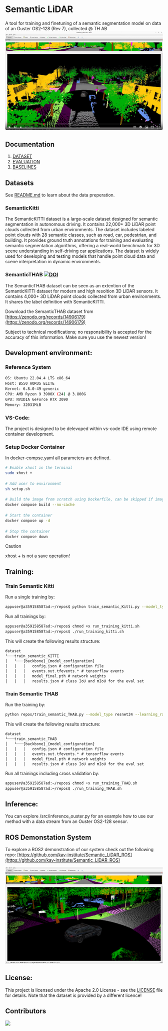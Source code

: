 # Semantic LiDAR

A tool for training and finetuning of a semantic segmentation model on data of an Ouster OS2-128 (Rev 7), collected @ TH AB
[![Everything Is AWESOME](Images/prev_image.png)](https://www.youtube.com/watch?v=d7v6hlMiOuw)

## Documentation
1. [DATASET](documentation/dataset.md)
2. [EVALUATION](documentation/evaluation.md)
3. [BASELINES](documentation/baselines.md)

## Datasets
See [README.md](dataset/README.md) to learn about the data preperation.

### SemanticKitti 
The SemanticKITTI dataset is a large-scale dataset designed for semantic segmentation in autonomous driving. It contains 22,000+ 3D LiDAR point clouds collected from urban environments. The dataset includes labeled point clouds with 28 semantic classes, such as road, car, pedestrian, and building. It provides ground truth annotations for training and evaluating semantic segmentation algorithms, offering a real-world benchmark for 3D scene understanding in self-driving car applications. The dataset is widely used for developing and testing models that handle point cloud data and scene interpretation in dynamic environments.

### SemanticTHAB [![DOI](https://zenodo.org/badge/DOI/10.5281/zenodo.14906179.svg)](https://doi.org/10.5281/zenodo.14906179)
The SemanticTHAB dataset can be seen as an extention of the SemanticKITTI dataset for modern and high resoltion 3D LiDAR sensors. It contains 4,000+ 3D LiDAR point clouds collected from urban environments. It shares the label definition with SemanticKITTI.

Download the SemanticTHAB dataset from [https://zenodo.org/records/14906179](https://zenodo.org/records/14906179)

Subject to technical modifications; no responsibility is accepted for the accuracy of this information. Make sure you use the newest version!

## Development environment:
### Reference System
```bash
OS: Ubuntu 22.04.4 LTS x86_64 
Host: B550 AORUS ELITE 
Kernel: 6.8.0-49-generic 
CPU: AMD Ryzen 9 3900X (24) @ 3.800G 
GPU: NVIDIA GeForce RTX 3090 
Memory: 32031MiB                      
```

### VS-Code:
The project is designed to be delevoped within vs-code IDE using remote container development.

### Setup Docker Container
In docker-compse.yaml all parameters are defined.
```bash
# Enable xhost in the terminal
sudo xhost +

# Add user to environment
sh setup.sh

# Build the image from scratch using Dockerfile, can be skipped if image already exists or is loaded from docker registry
docker compose build --no-cache

# Start the container
docker compose up -d

# Stop the container
docker compose down
```
> [!CAUTION]
> xhost + is not a save operation!
## Training:
### Train Semantic Kitti

Run a single training by:
```bash
appuser@a359158587ad:~/repos$ python train_semantic_Kitti.py --model_type resnet34 --learning_rate 0.001 --num_epochs 50 --batch_size 1 --num_workers 1 --rotate --flip --visualization
```

Run all trainings by:
```bash
appuser@a359158587ad:~/repos$ chmod +x run_training_kitti.sh
appuser@a359158587ad:~/repos$ ./run_training_kitti.sh
```
This will create the following results structure:
```
dataset
└───train_semantic_KITTI
│   └───{backbone}_{model_configuration}
│   |   │   config.json # configuration file
│   |   │   events.out.tfevents.* # tensorflow events
│   |   │   model_final.pth # network weights
│   |   │   results.json # class IoU and mIoU for the eval set
```

### Train Semantic THAB

Run the training by:
```bash
python repos/train_semantic_THAB.py --model_type resnet34 --learning_rate 0.001 --num_epochs 50 --batch_size 8 --num_workers 16 --rotate --flip --visualization
```
This will create the following results structure:
```
dataset
└───train_semantic_THAB
│   └───{backbone}_{model_configuration}
│   |   │   config.json # configuration file
│   |   │   events.out.tfevents.* # tensorflow events
│   |   │   model_final.pth # network weights
│   |   │   results.json # class IoU and mIoU for the eval set
```

Run all trainings including cross validation by:
```bash
appuser@a359158587ad:~/repos$ chmod +x run_training_THAB.sh
appuser@a359158587ad:~/repos$ ./run_training_THAB.sh
```


## Inference:
You can explore /src/inference_ouster.py for an example how to use our method with a data stream from an Ouster OS2-128 sensor.

## ROS Demonstation System
To explore a ROS2 demonstration of our system check out the following repo:
[https://github.com/kav-institute/Semantic_LiDAR_ROS](https://github.com/kav-institute/Semantic_LiDAR_ROS)

![rgbImage](Images/rviz_screenshot.png)

<a name="license"></a>


## License:
This project is licensed under the Apache 2.0 License - see the [LICENSE](LICENSE) file for details. Note that the dataset is provided by a different licence!

## Contributors
<a href="https://github.com/kav-institute/SemanticLiDAR/graphs/contributors">
  <img src="https://contrib.rocks/image?repo=kav-institute/SemanticLiDAR" />
</a>

